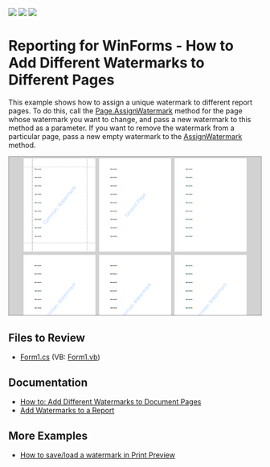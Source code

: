 <!-- default badges list -->
![](https://img.shields.io/endpoint?url=https://codecentral.devexpress.com/api/v1/VersionRange/128597141/22.2.2%2B)
[![](https://img.shields.io/badge/Open_in_DevExpress_Support_Center-FF7200?style=flat-square&logo=DevExpress&logoColor=white)](https://supportcenter.devexpress.com/ticket/details/E109)
[![](https://img.shields.io/badge/📖_How_to_use_DevExpress_Examples-e9f6fc?style=flat-square)](https://docs.devexpress.com/GeneralInformation/403183)
<!-- default badges end -->
# Reporting for WinForms - How to Add Different Watermarks to Different Pages

This example shows how to assign a unique watermark to different report pages. To do this, call the [Page.AssignWatermark](https://docs.devexpress.com/CoreLibraries/DevExpress.XtraPrinting.Page.AssignWatermark(DevExpress.XtraPrinting.Drawing.PageWatermark)) method for the page whose watermark you want to change, and pass a new watermark to this method as a parameter. If you want to remove the watermark from a particular page, pass a new empty watermark to the [AssignWatermark](https://docs.devexpress.com/CoreLibraries/DevExpress.XtraPrinting.Page.AssignWatermark(DevExpress.XtraPrinting.Drawing.PageWatermark)) method.

![Report with Different Watermark on Different Pages](/Images/different-watermark.png)
## Files to Review

* [Form1.cs](CS/Form1.cs) (VB: [Form1.vb](VB/Form1.vb))

## Documentation

- [How to: Add Different Watermarks to Document Pages](https://docs.devexpress.com/WindowsForms/3430/controls-and-libraries/printing-exporting/examples/miscellaneous/how-to-add-different-watermarks-to-document-pages)
- [Add Watermarks to a Report](https://docs.devexpress.com/XtraReports/16128/detailed-guide-to-devexpress-reporting/add-extra-information/add-watermarks-to-a-report)

## More Examples

- [How to save/load a watermark in Print Preview](https://github.com/DevExpress-Examples/Reporting_how-to-save-load-a-documents-watermark-in-print-preview-e1909)
